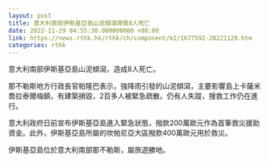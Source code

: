 ```yaml
---
layout: post
title: 意大利南部伊斯基亞島山泥傾瀉導致8人死亡
date: 2022-11-29 04:55:30.000000000 +08:00
link: https://news.rthk.hk/rthk/ch/component/k2/1677592-20221129.htm
categories: rthk
---
```


意大利南部伊斯基亞島山泥傾瀉，造成8人死亡。

那不勒斯地方行政長官帕隆巴表示，強降雨引發的山泥傾瀉，主要影響島上卡薩米喬拉泰爾梅鎮，有建築損毀，2百多人被緊急疏散。仍有人失蹤，搜救工作仍在進行。

意大利政府日前宣布伊斯基亞島進入緊急狀態，撥款200萬歐元作為首筆救災援助資金。此外，伊斯基亞島所屬的坎帕尼亞大區撥款400萬歐元用於救災。

伊斯基亞島位於意大利南部那不勒斯，屬旅遊勝地。
